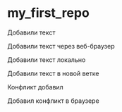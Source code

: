 # my_first_repo

Добавили текст

Добавили текст через веб-браузер

Добавили текст локально

Добавили текст в новой ветке

Конфликт добавил

Добавил конфликт в браузере
